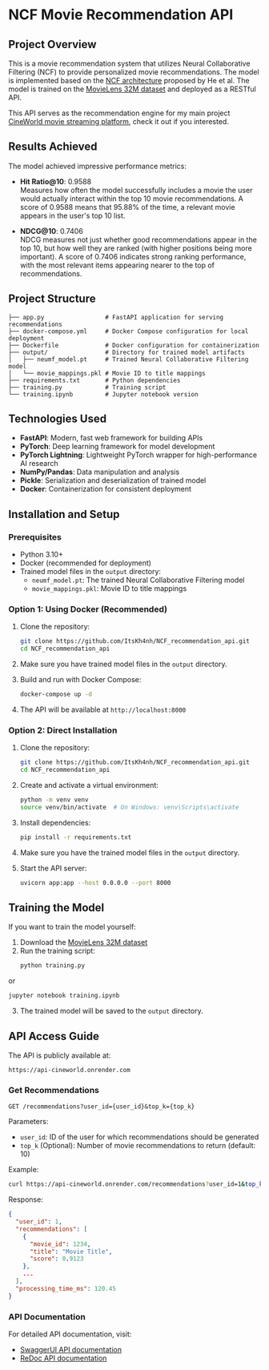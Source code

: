 # NCF Movie Recommendation API

## Project Overview
This is a movie recommendation system that utilizes Neural Collaborative Filtering (NCF) to provide personalized movie recommendations. The model is implemented based on the [NCF architecture](https://arxiv.org/abs/1708.05031) proposed by He et al. The model is trained on the [MovieLens 32M dataset](https://grouplens.org/datasets/movielens/) and deployed as a RESTful API.

This API serves as the recommendation engine for my main project [CineWorld movie streaming platform](https://github.com/ItsKh4nh/cineworld_v2), check it out if you interested.

## Results Achieved

The model achieved impressive performance metrics:

- **Hit Ratio@10**: 0.9588  
  Measures how often the model successfully includes a movie the user would actually interact within the top 10 movie recommendations. A score of 0.9588 means that 95.88% of the time, a relevant movie appears in the user's top 10 list.

- **NDCG@10**: 0.7406  
  NDCG measures not just whether good recommendations appear in the top 10, but how well they are ranked (with higher positions being more important). A score of 0.7406 indicates strong ranking performance, with the most relevant items appearing nearer to the top of recommendations.


## Project Structure
```
├── app.py                 # FastAPI application for serving recommendations
├── docker-compose.yml     # Docker Compose configuration for local deployment
├── Dockerfile             # Docker configuration for containerization
├── output/                # Directory for trained model artifacts
│   ├── neumf_model.pt     # Trained Neural Collaborative Filtering model
│   └── movie_mappings.pkl # Movie ID to title mappings
├── requirements.txt       # Python dependencies
├── training.py            # Training script
└── training.ipynb         # Jupyter notebook version
```

## Technologies Used
- **FastAPI**: Modern, fast web framework for building APIs
- **PyTorch**: Deep learning framework for model development
- **PyTorch Lightning**: Lightweight PyTorch wrapper for high-performance AI research
- **NumPy/Pandas**: Data manipulation and analysis
- **Pickle**: Serialization and deserialization of trained model
- **Docker**: Containerization for consistent deployment

## Installation and Setup

### Prerequisites
- Python 3.10+
- Docker (recommended for deployment)
- Trained model files in the `output` directory:
  - `neumf_model.pt`: The trained Neural Collaborative Filtering model
  - `movie_mappings.pkl`: Movie ID to title mappings

### Option 1: Using Docker (Recommended)

1. Clone the repository:
   ```bash
   git clone https://github.com/ItsKh4nh/NCF_recommendation_api.git
   cd NCF_recommendation_api
   ```

2. Make sure you have trained model files in the `output` directory.

3. Build and run with Docker Compose:
   ```bash
   docker-compose up -d
   ```

4. The API will be available at `http://localhost:8000`

### Option 2: Direct Installation

1. Clone the repository:
   ```bash
   git clone https://github.com/ItsKh4nh/NCF_recommendation_api.git
   cd NCF_recommendation_api
   ```

2. Create and activate a virtual environment:
   ```bash
   python -m venv venv
   source venv/bin/activate  # On Windows: venv\Scripts\activate
   ```

3. Install dependencies:
   ```bash
   pip install -r requirements.txt
   ```

4. Make sure you have the trained model files in the `output` directory.

5. Start the API server:
   ```bash
   uvicorn app:app --host 0.0.0.0 --port 8000
   ```

## Training the Model
If you want to train the model yourself:

1. Download the [MovieLens 32M dataset](https://grouplens.org/datasets/movielens/)
2. Run the training script:
   ```bash
   python training.py
   ```
or
   ```bash
   jupyter notebook training.ipynb
   ```

3. The trained model will be saved to the `output` directory.

## API Access Guide

The API is publicly available at:
```
https://api-cineworld.onrender.com
```

### Get Recommendations

```
GET /recommendations?user_id={user_id}&top_k={top_k}
```

Parameters:
- `user_id`: ID of the user for which recommendations should be generated
- `top_k` (Optional): Number of movie recommendations to return (default: 10)

Example:
```bash
curl https://api-cineworld.onrender.com/recommendations?user_id=1&top_k=10
```

Response:
```json
{
  "user_id": 1,
  "recommendations": [
    {
      "movie_id": 1234,
      "title": "Movie Title",
      "score": 0.9123
    },
    ...
  ],
  "processing_time_ms": 120.45
}
```

### API Documentation

For detailed API documentation, visit:
- [SwaggerUI API documentation](https://api-cineworld.onrender.com/docs)
- [ReDoc API documentation](https://api-cineworld.onrender.com/redoc)